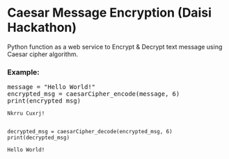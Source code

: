 # Caesar Message Encryption (Daisi Hackathon)
Python function as a web service to Encrypt & Decrypt text message using Caesar cipher algorithm.

### Example:
<pre>
message = "Hello World!"
encrypted_msg = caesarCipher_encode(message, 6)
print(encrypted_msg)
</pre>
`Nkrru Cuxrj!`

<pre>
<code>
decrypted_msg = caesarCipher_decode(encrypted_msg, 6)
print(decrypted_msg) </code>
</pre>
`Hello World!`